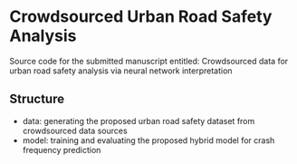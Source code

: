 # Crowdsourced Urban Road Safety Analysis

Source code for the submitted manuscript entitled: Crowdsourced data for urban road safety analysis via neural network interpretation

## Structure

- data: generating the proposed urban road safety dataset from crowdsourced data sources
- model: training and evaluating the proposed hybrid model for crash frequency prediction